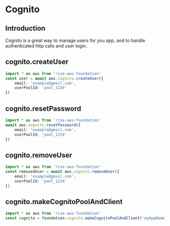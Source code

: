 # Cognito

## Introduction

Cognito is a great way to manage users for you app, and to handle authenticated http calls and
user login.

## cognito.createUser

```ts
import * as aws from 'rise-aws-foundation'
const user = await aws.cognito.createUser({
    email: 'example@gmail.com',
    userPoolId: 'pool_1234'
})
```

## cognito.resetPassword

```ts
import * as aws from 'rise-aws-foundation'
await aws.cognito.resetPassword({
    email: 'example@gmail.com',
    userPoolId: 'pool_1234'
})
```

## cognito.removeUser

```ts
import * as aws from 'rise-aws-foundation'
const removedUser = await aws.cognito.removeUser({
    email: 'example@gmail.com',
    userPoolId: 'pool_1234'
})
```

## cognito.makeCognitoPoolAndClient

```ts
import * as aws from 'rise-aws-foundation'
const cognito = foundation.cognito.makeCognitoPoolAndClient('myAppName')
```
